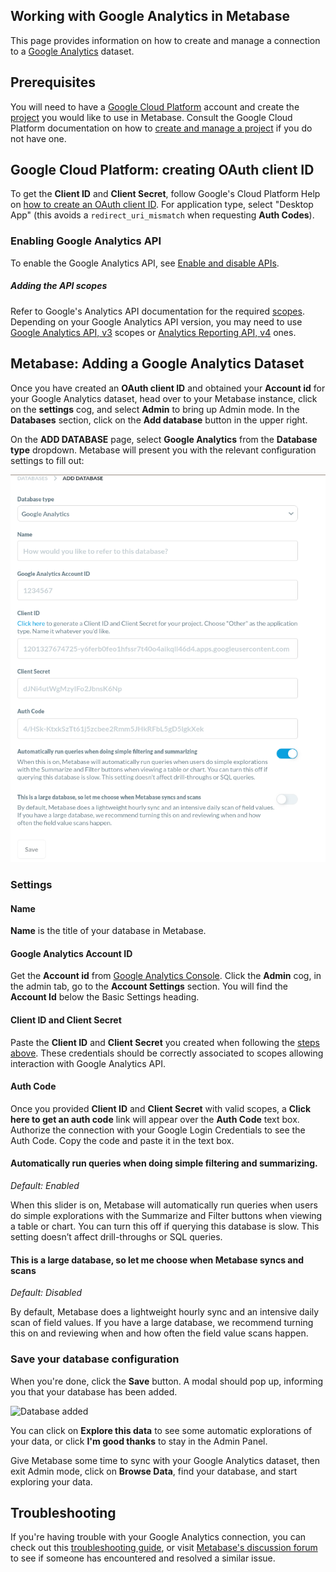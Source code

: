 ## Working with Google Analytics in Metabase

This page provides information on how to create and manage a connection to a [Google Analytics](https://cloud.google.com/analytics) dataset.

## Prerequisites

You will need to have a [Google Cloud Platform](https://cloud.google.com/) account and create the [project](https://cloud.google.com/resource-manager/docs/creating-managing-projects#creating_a_project) you would like to use in Metabase. Consult the Google Cloud Platform documentation on how to [create and manage a project](https://cloud.google.com/resource-manager/docs/creating-managing-projects) if you do not have one.

## Google Cloud Platform: creating OAuth client ID

To get the **Client ID** and **Client Secret**, follow Google's Cloud Platform Help on [how to create an OAuth client ID](https://support.google.com/cloud/answer/6158849?hl=en). For application type, select "Desktop App" (this avoids a `redirect_uri_mismatch` when requesting **Auth Codes**).

### Enabling Google Analytics API
To enable the Google Analytics API, see [Enable and disable APIs](https://support.google.com/googleapi/answer/6158841?hl=en).


##### Adding the API scopes
Refer to Google's Analytics API documentation for the required [scopes](https://developers.google.com/identity/protocols/oauth2/scopes).
Depending on your Google Analytics API version, you may need to use [Google Analytics API, v3](https://developers.google.com/identity/protocols/oauth2/scopes#analytics) scopes or [Analytics Reporting API, v4](https://developers.google.com/identity/protocols/oauth2/scopes#analyticsreporting) ones.


## Metabase: Adding a Google Analytics Dataset

Once you have created an **OAuth client ID** and obtained your **Account id** for your Google Analytics dataset, head over to your Metabase instance, click on the **settings** cog, and select **Admin** to bring up Admin mode. In the **Databases** section, click on the **Add database** button in the upper right.

On the **ADD DATABASE** page, select **Google Analytics** from the **Database type** dropdown. Metabase will present you with the relevant configuration settings to fill out:

![images](../images/google_analytics_add_database.png)

### Settings

#### Name

**Name** is the title of your database in Metabase.

#### Google Analytics Account ID

Get the **Account id** from [Google Analytics Console](https://analytics.google.com/). Click the **Admin** cog, in the admin tab, go to the **Account Settings** section. You will find the **Account Id** below the Basic Settings heading.

#### Client ID and Client Secret

Paste the **Client ID** and **Client Secret** you created when following the [steps above](#google-cloud-platform-creating-oauth-client-id). These credentials should be correctly associated to scopes allowing interaction with Google Analytics API.

#### Auth Code

Once you provided **Client ID** and **Client Secret** with valid scopes, a **Click here to get an auth code** link will appear over the **Auth Code** text box.
Authorize the connection with your Google Login Credentials to see the Auth Code. Copy the code and paste it in the text box.

#### Automatically run queries when doing simple filtering and summarizing.

_Default: Enabled_

When this slider is on, Metabase will automatically run queries when users do simple explorations with the Summarize and Filter buttons when viewing a table or chart. You can turn this off if querying this database is slow. This setting doesn’t affect drill-throughs or SQL queries.

#### This is a large database, so let me choose when Metabase syncs and scans

_Default: Disabled_

By default, Metabase does a lightweight hourly sync and an intensive daily scan of field values. If you have a large database, we recommend turning this on and reviewing when and how often the field value scans happen.

### Save your database configuration

When you're done, click the **Save** button. A modal should pop up, informing you that your database has been added.

![Database added](../images/database-added.png)

You can click on **Explore this data** to see some automatic explorations of your data, or click **I'm good thanks** to stay in the Admin Panel.

Give Metabase some time to sync with your Google Analytics dataset, then exit Admin mode, click on **Browse Data**, find your database, and start exploring your data.

## Troubleshooting

If you're having trouble with your Google Analytics connection, you can check out this [troubleshooting guide](https://www.metabase.com/docs/latest/troubleshooting-guide/datawarehouse.html), or visit [Metabase's discussion forum](https://discourse.metabase.com/search?q=bigquery) to see if someone has encountered and resolved a similar issue.
